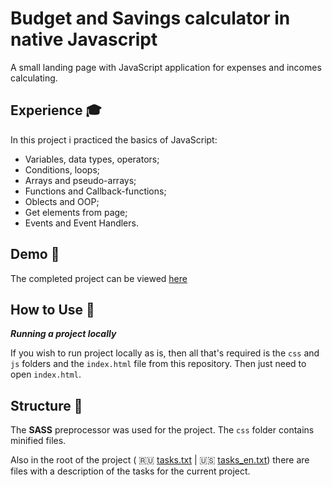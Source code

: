 # Budget and Savings calculator in native Javascript

A small landing page with JavaScript application for expenses and incomes calculating.

## Experience 🎓

In  this  project i practiced the basics of JavaScript:

* Variables, data types, operators;
* Conditions, loops;
* Arrays and pseudo-arrays;
* Functions and Callback-functions;
* Oblects and OOP;
* Get elements from page;
* Events and Event Handlers.

## Demo 🎥

The completed project can be viewed [here]()

## How to Use 🔧

***Running a project locally***

If you wish to run project locally as is, then all that's required is the `css` and `js` folders and the `index.html` file from this repository. Then just need to open `index.html`.

## Structure 📓

The **SASS** preprocessor was used for the project. The `css` folder contains minified files.

Also in the root of the project ( 🇷🇺 [tasks.txt](tasks.txt) | 🇺🇸 [tasks_en.txt](tasks_en.txt)) there are files with a description of the tasks for the current project.

